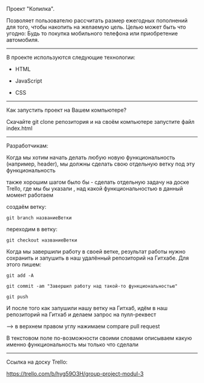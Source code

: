 Проект "Копилка".

Позволяет пользователю рассчитать размер ежегодных пополнений для того, чтобы накопить на желаемую цель.
Целью может быть что угодно: Будь то покупка мобильного телефона или приобретение автомобиля.

---

В проекте используются следующие технологии:

- HTML

- JavaScript

- CSS

---

Как запустить проект на Вашем компьютере?

Скачайте git clone репозитория и на своём компьютере запустите файл index.html

---

Разработчикам:

Когда мы хотим начать делать любую новую функциональность (например, header), мы должны сделать свою отдельную ветку под эту функциональность

также хорошим шагом было бы - сделать отдельную задачу на доске Trello, где мы бы указали , над какой функциональностью в данный момент работаем

создаём ветку:

`git branch названиеВетки`

переходим в ветку:

`git checkout названиеВетки`

Когда мы завершили работу в своей ветке, результат работы нужно сохранить и запушить в наш удалённый репозиторий на Гитхабе. Для этого пишем:

`git add -A`

`git commit -am "Завершил работу над такой-то функциональностью"`

`git push`

И после того как запушили нашу ветку на Гитхаб, идём в наш репозиторий на Гитхаб и делаем запрос на пулл-реквест

--> в верхнем правом углу нажимаем compare pull request

В текстовом поле по-возможности своими словами описываем какую именно функциональность мы только что сделали

---

Ссылка на доску Trello:

https://trello.com/b/hyg59O3H/group-project-modul-3
